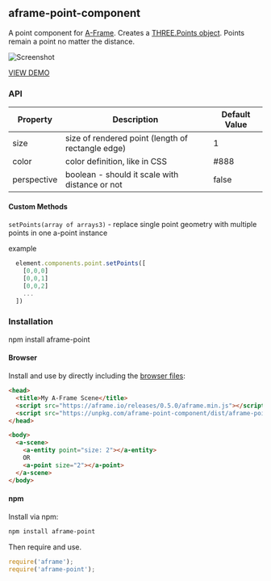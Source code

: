 ## aframe-point-component

A point component for [A-Frame](https://aframe.io). Creates a [THREE.Points
object](https://threejs.org/docs/#Reference/Objects/Points). Points remain a
point no matter the distance.

![Screenshot](https://cloud.githubusercontent.com/assets/674727/24059359/0ba5a1f8-0b0c-11e7-8cc3-df71ee1d673e.gif)

[VIEW DEMO](http://naugtur.pl/aframe-point-component/)

### API

| Property    | Description                                       | Default Value |
|-------------|---------------------------------------------------|---------------|
| size        | size of rendered point (length of rectangle edge) | 1             |
| color       | color definition, like in CSS                     | #888          |
| perspective | boolean - should it scale with distance or not    | false         |

#### Custom Methods

`setPoints(array of arrays3)` - replace single point geometry with multiple points in one a-point instance

example

```js
  element.components.point.setPoints([
    [0,0,0]
    [0,0,1]
    [0,0,2]
    ...
  ])
```

### Installation

npm install aframe-point

#### Browser

Install and use by directly including the [browser files](dist):

```html
<head>
  <title>My A-Frame Scene</title>
  <script src="https://aframe.io/releases/0.5.0/aframe.min.js"></script>
  <script src="https://unpkg.com/aframe-point-component/dist/aframe-point-component.min.js"></script>
</head>

<body>
  <a-scene>
    <a-entity point="size: 2"></a-entity>
    OR
    <a-point size="2"></a-point>
  </a-scene>
</body>
```

#### npm

Install via npm:

```bash
npm install aframe-point
```

Then require and use.

```js
require('aframe');
require('aframe-point');
```

